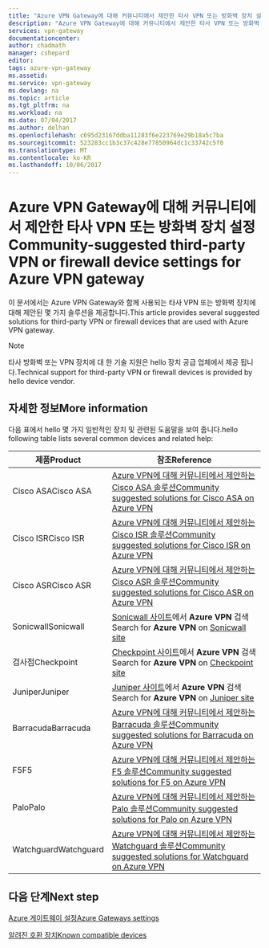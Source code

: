 ```yaml
---
title: "Azure VPN Gateway에 대해 커뮤니티에서 제안한 타사 VPN 또는 방화벽 장치 설정 | Microsoft Docs"
description: "Azure VPN Gateway에 대해 커뮤니티에서 제안한 타사 VPN 또는 방화벽 장치 설정에 대해 알아봅니다."
services: vpn-gateway
documentationcenter: 
author: chadmath
manager: cshepard
editor: 
tags: azure-vpn-gateway
ms.assetid: 
ms.service: vpn-gateway
ms.devlang: na
ms.topic: article
ms.tgt_pltfrm: na
ms.workload: na
ms.date: 07/04/2017
ms.author: delhan
ms.openlocfilehash: c695d23167ddba11283f6e223769e29b18a5c7ba
ms.sourcegitcommit: 523283cc1b3c37c428e77850964dc1c33742c5f0
ms.translationtype: MT
ms.contentlocale: ko-KR
ms.lasthandoff: 10/06/2017
---
```

# <a name="community-suggested-third-party-vpn-or-firewall-device-settings-for-azure-vpn-gateway"></a><span data-ttu-id="53217-103">Azure VPN Gateway에 대해 커뮤니티에서 제안한 타사 VPN 또는 방화벽 장치 설정</span><span class="sxs-lookup"><span data-stu-id="53217-103">Community-suggested third-party VPN or firewall device settings for Azure VPN gateway</span></span>

<span data-ttu-id="53217-104">이 문서에서는 Azure VPN Gateway와 함께 사용되는 타사 VPN 또는 방화벽 장치에 대해 제안된 몇 가지 솔루션을 제공합니다.</span><span class="sxs-lookup"><span data-stu-id="53217-104">This article provides several suggested solutions for third-party VPN or firewall devices that are used with Azure VPN gateway.</span></span>

> [!Note]
> <span data-ttu-id="53217-105">타사 방화벽 또는 VPN 장치에 대 한 기술 지원은 hello 장치 공급 업체에서 제공 됩니다.</span><span class="sxs-lookup"><span data-stu-id="53217-105">Technical support for third-party VPN or firewall devices is provided by hello device vendor.</span></span> 

## <a name="more-information"></a><span data-ttu-id="53217-106">자세한 정보</span><span class="sxs-lookup"><span data-stu-id="53217-106">More information</span></span>

<span data-ttu-id="53217-107">다음 표에서 hello 몇 가지 일반적인 장치 및 관련된 도움말을 보여 줍니다.</span><span class="sxs-lookup"><span data-stu-id="53217-107">hello following table lists several common devices and related help:</span></span>

|<span data-ttu-id="53217-108">제품</span><span class="sxs-lookup"><span data-stu-id="53217-108">Product</span></span>    |<span data-ttu-id="53217-109">참조</span><span class="sxs-lookup"><span data-stu-id="53217-109">Reference</span></span>                                                |
|-----------|-----------------------------------------------------------|
|<span data-ttu-id="53217-110">Cisco ASA</span><span class="sxs-lookup"><span data-stu-id="53217-110">Cisco ASA</span></span>  |[<span data-ttu-id="53217-111">Azure VPN에 대해 커뮤니티에서 제안하는 Cisco ASA 솔루션</span><span class="sxs-lookup"><span data-stu-id="53217-111">Community suggested solutions for Cisco ASA on Azure VPN</span></span>](https://search.cisco.com/search?query=%22Azure%20VPN%22%20ASA&locale=enUS&tab=Cisco)   |
|<span data-ttu-id="53217-112">Cisco ISR</span><span class="sxs-lookup"><span data-stu-id="53217-112">Cisco ISR</span></span>  |[<span data-ttu-id="53217-113">Azure VPN에 대해 커뮤니티에서 제안하는 Cisco ISR 솔루션</span><span class="sxs-lookup"><span data-stu-id="53217-113">Community suggested solutions for Cisco ISR on Azure VPN</span></span>](https://search.cisco.com/search?query=%22Azure%20VPN%22%20ISR&locale=enUS&tab=Cisco)   |
|<span data-ttu-id="53217-114">Cisco ASR</span><span class="sxs-lookup"><span data-stu-id="53217-114">Cisco ASR</span></span>  |[<span data-ttu-id="53217-115">Azure VPN에 대해 커뮤니티에서 제안하는 Cisco ASR 솔루션</span><span class="sxs-lookup"><span data-stu-id="53217-115">Community suggested solutions for Cisco ASR on Azure VPN</span></span>](https://search.cisco.com/search?query=%22Azure%20VPN%22%20ASR&locale=enUS&tab=Cisco)   |
|<span data-ttu-id="53217-116">Sonicwall</span><span class="sxs-lookup"><span data-stu-id="53217-116">Sonicwall</span></span> |<span data-ttu-id="53217-117">[Sonicwall 사이트](https://support.sonicwall.com/search)에서 **Azure VPN** 검색</span><span class="sxs-lookup"><span data-stu-id="53217-117">Search for **Azure VPN** on [Sonicwall site](https://support.sonicwall.com/search)</span></span> |
| <span data-ttu-id="53217-118">검사점</span><span class="sxs-lookup"><span data-stu-id="53217-118">Checkpoint</span></span>    |<span data-ttu-id="53217-119">[Checkpoint 사이트](https://supportcenter.checkpoint.com/supportcenter/portal)에서 **Azure VPN** 검색</span><span class="sxs-lookup"><span data-stu-id="53217-119">Search for **Azure VPN** on [Checkpoint site](https://supportcenter.checkpoint.com/supportcenter/portal)</span></span> |
|<span data-ttu-id="53217-120">Juniper</span><span class="sxs-lookup"><span data-stu-id="53217-120">Juniper</span></span> |<span data-ttu-id="53217-121">[Juniper 사이트]( http://www.juniper.net/search/public/)에서 **Azure VPN** 검색</span><span class="sxs-lookup"><span data-stu-id="53217-121">Search for **Azure VPN** on [Juniper site]( http://www.juniper.net/search/public/)</span></span>|
|<span data-ttu-id="53217-122">Barracuda</span><span class="sxs-lookup"><span data-stu-id="53217-122">Barracuda</span></span>  |[<span data-ttu-id="53217-123">Azure VPN에 대해 커뮤니티에서 제안하는 Barracuda 솔루션</span><span class="sxs-lookup"><span data-stu-id="53217-123">Community suggested solutions for Barracuda on Azure VPN</span></span>](https://campus.barracuda.com/search/?q=%22Azure+VPN%22&x=0&y=0)   |
|<span data-ttu-id="53217-124">F5</span><span class="sxs-lookup"><span data-stu-id="53217-124">F5</span></span>         |[<span data-ttu-id="53217-125">Azure VPN에 대해 커뮤니티에서 제안하는 F5 솔루션</span><span class="sxs-lookup"><span data-stu-id="53217-125">Community suggested solutions for F5 on Azure VPN</span></span>](https://support.f5.com/csp/#/federated-search?q=%22Azure%20VPN%22&source=support)          |
|<span data-ttu-id="53217-126">Palo</span><span class="sxs-lookup"><span data-stu-id="53217-126">Palo</span></span>       |[<span data-ttu-id="53217-127">Azure VPN에 대해 커뮤니티에서 제안하는 Palo 솔루션</span><span class="sxs-lookup"><span data-stu-id="53217-127">Community suggested solutions for Palo on Azure VPN</span></span>](https://live.paloaltonetworks.com/t5/forums/searchpage/tab/message?q=Azure+VPN)        |
|<span data-ttu-id="53217-128">Watchguard</span><span class="sxs-lookup"><span data-stu-id="53217-128">Watchguard</span></span> |[<span data-ttu-id="53217-129">Azure VPN에 대해 커뮤니티에서 제안하는 Watchguard 솔루션</span><span class="sxs-lookup"><span data-stu-id="53217-129">Community suggested solutions for Watchguard on Azure VPN</span></span>](http://watchguardsupport.force.com/SupportSearch#q=Azure%20VPN&t=All&sort=relevancy)  |

## <a name="next-step"></a><span data-ttu-id="53217-130">다음 단계</span><span class="sxs-lookup"><span data-stu-id="53217-130">Next step</span></span>

[<span data-ttu-id="53217-131">Azure 게이트웨이 설정</span><span class="sxs-lookup"><span data-stu-id="53217-131">Azure Gateways settings</span></span>](https://docs.microsoft.com/en-us/azure/vpn-gateway/vpn-gateway-about-vpn-devices#a-nameipsecaipsecike-parameters)

[<span data-ttu-id="53217-132">알려진 호환 장치</span><span class="sxs-lookup"><span data-stu-id="53217-132">Known compatible devices</span></span>](https://docs.microsoft.com/en-us/azure/vpn-gateway/vpn-gateway-about-vpn-devices#validated-vpn-devices)

